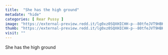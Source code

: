 ```yaml
---
title:  "She has the high ground"
metadate: "hide"
categories: [ Rear Pussy ]
image: "https://external-preview.redd.it/lg0xz0SQXHICHH-p--80tfeJVT9HBKY3YojGmNPsyW0.png?auto=webp&s=7e8fcd88889f442e45066c3f14158a58a23244bc"
thumb: "https://external-preview.redd.it/lg0xz0SQXHICHH-p--80tfeJVT9HBKY3YojGmNPsyW0.png?width=640&crop=smart&auto=webp&s=0e44fa0ba19d059283504ccfdc293a60c6e256cb"
visit: ""
---
```

She has the high ground
